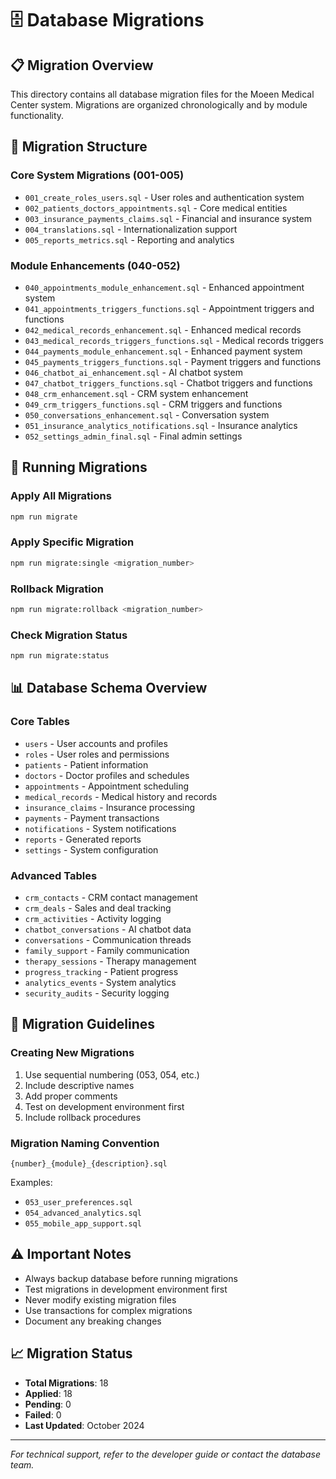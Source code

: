 # 🗄️ Database Migrations

## 📋 Migration Overview

This directory contains all database migration files for the Moeen Medical Center system. Migrations are organized chronologically and by module functionality.

## 📁 Migration Structure

### Core System Migrations (001-005)

- `001_create_roles_users.sql` - User roles and authentication system
- `002_patients_doctors_appointments.sql` - Core medical entities
- `003_insurance_payments_claims.sql` - Financial and insurance system
- `004_translations.sql` - Internationalization support
- `005_reports_metrics.sql` - Reporting and analytics

### Module Enhancements (040-052)

- `040_appointments_module_enhancement.sql` - Enhanced appointment system
- `041_appointments_triggers_functions.sql` - Appointment triggers and functions
- `042_medical_records_enhancement.sql` - Enhanced medical records
- `043_medical_records_triggers_functions.sql` - Medical records triggers
- `044_payments_module_enhancement.sql` - Enhanced payment system
- `045_payments_triggers_functions.sql` - Payment triggers and functions
- `046_chatbot_ai_enhancement.sql` - AI chatbot system
- `047_chatbot_triggers_functions.sql` - Chatbot triggers and functions
- `048_crm_enhancement.sql` - CRM system enhancement
- `049_crm_triggers_functions.sql` - CRM triggers and functions
- `050_conversations_enhancement.sql` - Conversation system
- `051_insurance_analytics_notifications.sql` - Insurance analytics
- `052_settings_admin_final.sql` - Final admin settings

## 🚀 Running Migrations

### Apply All Migrations

```bash
npm run migrate
```

### Apply Specific Migration

```bash
npm run migrate:single <migration_number>
```

### Rollback Migration

```bash
npm run migrate:rollback <migration_number>
```

### Check Migration Status

```bash
npm run migrate:status
```

## 📊 Database Schema Overview

### Core Tables

- `users` - User accounts and profiles
- `roles` - User roles and permissions
- `patients` - Patient information
- `doctors` - Doctor profiles and schedules
- `appointments` - Appointment scheduling
- `medical_records` - Medical history and records
- `insurance_claims` - Insurance processing
- `payments` - Payment transactions
- `notifications` - System notifications
- `reports` - Generated reports
- `settings` - System configuration

### Advanced Tables

- `crm_contacts` - CRM contact management
- `crm_deals` - Sales and deal tracking
- `crm_activities` - Activity logging
- `chatbot_conversations` - AI chatbot data
- `conversations` - Communication threads
- `family_support` - Family communication
- `therapy_sessions` - Therapy management
- `progress_tracking` - Patient progress
- `analytics_events` - System analytics
- `security_audits` - Security logging

## 🔧 Migration Guidelines

### Creating New Migrations

1. Use sequential numbering (053, 054, etc.)
2. Include descriptive names
3. Add proper comments
4. Test on development environment first
5. Include rollback procedures

### Migration Naming Convention

```
{number}_{module}_{description}.sql
```

Examples:

- `053_user_preferences.sql`
- `054_advanced_analytics.sql`
- `055_mobile_app_support.sql`

## ⚠️ Important Notes

- Always backup database before running migrations
- Test migrations in development environment first
- Never modify existing migration files
- Use transactions for complex migrations
- Document any breaking changes

## 📈 Migration Status

- **Total Migrations**: 18
- **Applied**: 18
- **Pending**: 0
- **Failed**: 0
- **Last Updated**: October 2024

---

_For technical support, refer to the developer guide or contact the database team._
